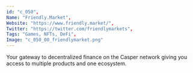 ```yaml
--- 
id: "c_050", 
Name: "Friendly.Market", 
Website: "https://www.friendly.market/", 
Twitter: "https://twitter.com/friendlymarkets", 
Tags: "Games, NFTs, DeFi", 
Image: "c_050_00_friendlymarket.png" 
--- 
```

<!--lang:en--> 
Your gateway to decentralized finance on the Casper network giving you access to multiple products and one ecosystem.
<!--lang:es--] 
Su puerta de entrada a las finanzas descentralizadas en la red Casper que le brinda acceso a múltiples productos y un ecosistema.
<!--lang:de--] 
Ihr Tor zu dezentralisierten Finanzen im Casper-Netzwerk, das Ihnen Zugang zu mehreren Produkten und einem Ökosystem bietet.
<!--lang:fr--] 
Votre passerelle vers la finance décentralisée sur le réseau Casper vous donnant accès à plusieurs produits et à un seul écosystème.
<!--lang:pl--] 
Twoja brama do zdecentralizowanych finansów w sieci Casper, zapewniająca dostęp do wielu produktów i jednego ekosystemu.
<!--lang:uk--] 
Ваш шлюз до децентралізованих фінансів у мережі Casper, що дає вам доступ до кількох продуктів і однієї екосистеми.
[!--lang:*--> 
